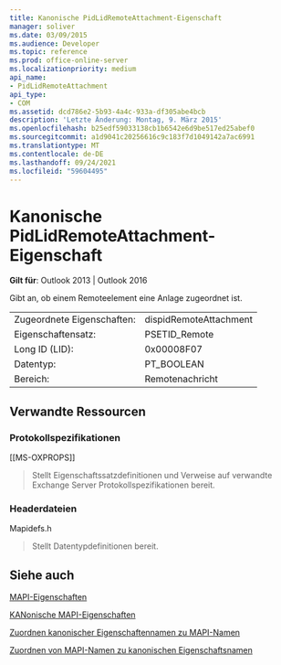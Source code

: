 ```yaml
---
title: Kanonische PidLidRemoteAttachment-Eigenschaft
manager: soliver
ms.date: 03/09/2015
ms.audience: Developer
ms.topic: reference
ms.prod: office-online-server
ms.localizationpriority: medium
api_name:
- PidLidRemoteAttachment
api_type:
- COM
ms.assetid: dcd786e2-5b93-4a4c-933a-df305abe4bcb
description: 'Letzte Änderung: Montag, 9. März 2015'
ms.openlocfilehash: b25edf59033138cb1b6542e6d9be517ed25abef0
ms.sourcegitcommit: a1d9041c20256616c9c183f7d1049142a7ac6991
ms.translationtype: MT
ms.contentlocale: de-DE
ms.lasthandoff: 09/24/2021
ms.locfileid: "59604495"
---
```

# <a name="pidlidremoteattachment-canonical-property"></a>Kanonische PidLidRemoteAttachment-Eigenschaft

  
  
**Gilt für**: Outlook 2013 | Outlook 2016 
  
Gibt an, ob einem Remoteelement eine Anlage zugeordnet ist.
  
|||
|:-----|:-----|
|Zugeordnete Eigenschaften:  <br/> |dispidRemoteAttachment  <br/> |
|Eigenschaftensatz:  <br/> |PSETID_Remote  <br/> |
|Long ID (LID):  <br/> |0x00008F07  <br/> |
|Datentyp:  <br/> |PT_BOOLEAN  <br/> |
|Bereich:  <br/> |Remotenachricht  <br/> |
   
## <a name="related-resources"></a>Verwandte Ressourcen

### <a name="protocol-specifications"></a>Protokollspezifikationen

[[MS-OXPROPS]] 
  
> Stellt Eigenschaftssatzdefinitionen und Verweise auf verwandte Exchange Server Protokollspezifikationen bereit.
    
### <a name="header-files"></a>Headerdateien

Mapidefs.h
  
> Stellt Datentypdefinitionen bereit.
    
## <a name="see-also"></a>Siehe auch



[MAPI-Eigenschaften](mapi-properties.md)
  
[KANonische MAPI-Eigenschaften](mapi-canonical-properties.md)
  
[Zuordnen kanonischer Eigenschaftennamen zu MAPI-Namen](mapping-canonical-property-names-to-mapi-names.md)
  
[Zuordnen von MAPI-Namen zu kanonischen Eigenschaftsnamen](mapping-mapi-names-to-canonical-property-names.md)

